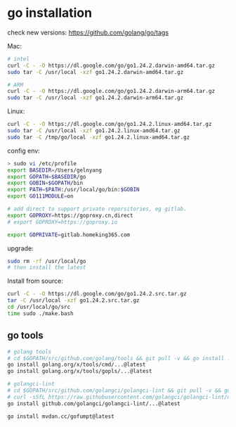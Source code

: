 <!---
markmeta_author: wongoo
markmeta_date: 2019-01-16
markmeta_title: Go Installation
markmeta_categories: 编程语言
markmeta_tags: golang,installation
-->

# go installation

check new versions: https://github.com/golang/go/tags

Mac:
```bash
# intel
curl -C - -O https://dl.google.com/go/go1.24.2.darwin-amd64.tar.gz
sudo tar -C /usr/local -xzf go1.24.2.darwin-amd64.tar.gz

# ARM
curl -C - -O https://dl.google.com/go/go1.24.2.darwin-arm64.tar.gz
sudo tar -C /usr/local -xzf go1.24.2.darwin-arm64.tar.gz
```

Linux:
```bash
curl -C - -O https://dl.google.com/go/go1.24.2.linux-amd64.tar.gz
sudo tar -C /usr/local -xzf go1.24.2.linux-amd64.tar.gz
sudo tar -C /tmp/go/local -xzf go1.24.2.linux-amd64.tar.gz
```

config env:
```bash
> sudo vi /etc/profile
export BASEDIR=/Users/gelnyang
export GOPATH=$BASEDIR/go
export GOBIN=$GOPATH/bin
export PATH=$PATH:/usr/local/go/bin:$GOBIN
export GO111MODULE=on

# add direct to support private reporsitories, eg gitlab.
export GOPROXY=https://goproxy.cn,direct
# export GOPROXY=https://goproxy.io

export GOPRIVATE=gitlab.homeking365.com


```

upgrade: 
```bash
sudo rm -rf /usr/local/go
# then install the latest
```

Install from source:
```bash
curl -C - -O https://dl.google.com/go/go1.24.2.src.tar.gz
tar -C /usr/local -xzf go1.24.2.src.tar.gz
cd /usr/local/go/src
time sudo ./make.bash
```


## go tools

```bash
# golang tools
# cd $GOPATH/src/github.com/golang/tools && git pull -v && go install ./...
go install golang.org/x/tools/cmd/...@latest
go install golang.org/x/tools/gopls/...@latest

# golangci-lint
# cd $GOPATH/src/github.com/golangci/golangci-lint && git pull -v && go install ./...
# curl -sSfL https://raw.githubusercontent.com/golangci/golangci-lint/master/install.sh | sh -s -- -b $(go env GOPATH)/bin
go install github.com/golangci/golangci-lint/...@latest

go install mvdan.cc/gofumpt@latest
```

